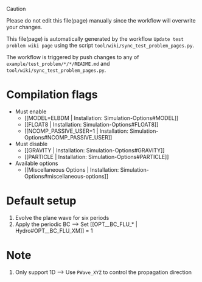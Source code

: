 > [!CAUTION]
> Please do not edit this file(page) manually since the workflow will overwrite your changes.
>
> This file(page) is automatically generated by the workflow `Update test problem wiki page` using the script `tool/wiki/sync_test_problem_pages.py`.
>
> The workflow is triggered by push changes to any of `example/test_problem/*/*/README.md` and `tool/wiki/sync_test_problem_pages.py`.


# Compilation flags
- Must enable
   - [[MODEL=ELBDM | Installation: Simulation-Options#MODEL]]
   - [[FLOAT8 | Installation: Simulation-Options#FLOAT8]]
   - [[NCOMP_PASSIVE_USER=1 | Installation: Simulation-Options#NCOMP_PASSIVE_USER]]
- Must disable
   - [[GRAVITY | Installation: Simulation-Options#GRAVITY]]
   - [[PARTICLE | Installation: Simulation-Options#PARTICLE]]
- Available options
   - [[Miscellaneous Options | Installation: Simulation-Options#miscellaneous-options]]


# Default setup
1. Evolve the plane wave for six periods
2. Apply the periodic BC
   --> Set [[OPT__BC_FLU_* | Hydro#OPT__BC_FLU_XM]] = 1


# Note
1. Only support 1D --> Use `PWave_XYZ` to control the propagation direction
